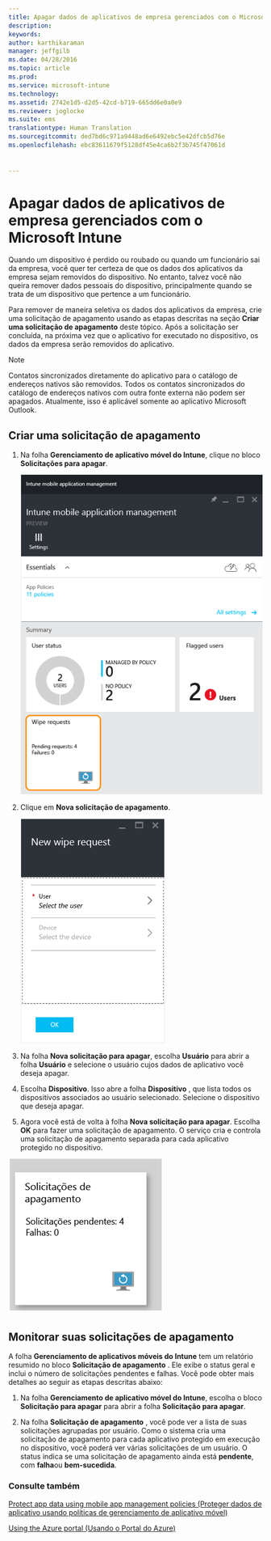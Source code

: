 ```yaml
---
title: Apagar dados de aplicativos de empresa gerenciados com o Microsoft Intune | Microsoft Intune
description: 
keywords: 
author: karthikaraman
manager: jeffgilb
ms.date: 04/28/2016
ms.topic: article
ms.prod: 
ms.service: microsoft-intune
ms.technology: 
ms.assetid: 2742e1d5-d2d5-42cd-b719-665dd6e0a0e9
ms.reviewer: joglocke
ms.suite: ems
translationtype: Human Translation
ms.sourcegitcommit: ded7bd6c971a9448ad6e6492ebc5e42dfcb5d76e
ms.openlocfilehash: ebc83611679f5128df45e4ca6b2f3b745f47061d


---
```


# Apagar dados de aplicativos de empresa gerenciados com o Microsoft Intune
Quando um dispositivo é perdido ou roubado ou quando um funcionário sai da empresa, você quer ter certeza de que os dados dos aplicativos da empresa sejam removidos do dispositivo. No entanto, talvez você não queira remover dados pessoais do dispositivo, principalmente quando se trata de um dispositivo que pertence a um funcionário.

Para remover de maneira seletiva os dados dos aplicativos da empresa, crie uma solicitação de apagamento usando as etapas descritas na seção **Criar uma solicitação de apagamento** deste tópico.  Após a solicitação ser concluída, na próxima vez que o aplicativo for executado no dispositivo, os dados da empresa serão removidos do aplicativo.
>[!NOTE]
> Contatos sincronizados diretamente do aplicativo para o catálogo de endereços nativos são removidos. Todos os contatos sincronizados do catálogo de endereços nativos com outra fonte externa não podem ser apagados. Atualmente, isso é aplicável somente ao aplicativo Microsoft Outlook.



## Criar uma solicitação de apagamento

1.  Na folha **Gerenciamento de aplicativo móvel do Intune**, clique no bloco **Solicitações para apagar**.

    ![Captura de tela da folha Gerenciamento de aplicativo móvel do Intune com bloco Resumo](../media/AppManagement/AzurePortal_MAM_WipeRequests.png)

2.  Clique em **Nova solicitação de apagamento**.

    ![Captura de tela da folha Nova solicitação para apagar](../media/AppManagement/AzurePortal_MAM_NewWipeRequest.png)

3.  Na folha **Nova solicitação para apagar**, escolha **Usuário** para abrir a folha **Usuário** e selecione o usuário cujos dados de aplicativo você deseja apagar.

4.  Escolha **Dispositivo**.  Isso abre a folha **Dispositivo** , que lista todos os dispositivos associados ao usuário selecionado.  Selecione o dispositivo que deseja apagar.

5.  Agora você está de volta à folha **Nova solicitação para apagar**. Escolha **OK** para fazer uma solicitação de apagamento. O serviço cria e controla uma solicitação de apagamento separada para cada aplicativo protegido no dispositivo.


![Captura de tela do bloco Solicitações para apagar ](../media/AppManagement/AzurePortal_MAM_WipeRequestsSummary.png)

## Monitorar suas solicitações de apagamento
A folha **Gerenciamento de aplicativos móveis do Intune** tem um relatório resumido no bloco **Solicitação de apagamento** .  Ele exibe o status geral e inclui o número de solicitações pendentes e falhas. Você pode obter mais detalhes ao seguir as etapas descritas abaixo:

1.  Na folha **Gerenciamento de aplicativo móvel do Intune**, escolha o bloco **Solicitação para apagar** para abrir a folha **Solicitação para apagar**.

2.  Na folha **Solicitação de apagamento** , você pode ver a lista de suas solicitações agrupadas por usuário.  Como o sistema cria uma solicitação de apagamento para cada aplicativo protegido em execução no dispositivo, você poderá ver várias solicitações de um usuário.  O status indica se uma solicitação de apagamento ainda está **pendente**, com **falha**ou **bem-sucedida**.

### Consulte também
[Protect app data using mobile app management policies (Proteger dados de aplicativo usando políticas de gerenciamento de aplicativo móvel) ](protect-app-data-using-mobile-app-management-policies-with-microsoft-intune.md)

[Using the Azure portal (Usando o Portal do Azure)](azure-portal-for-microsoft-intune-mam-policies.md)



<!--HONumber=Jun16_HO4-->


